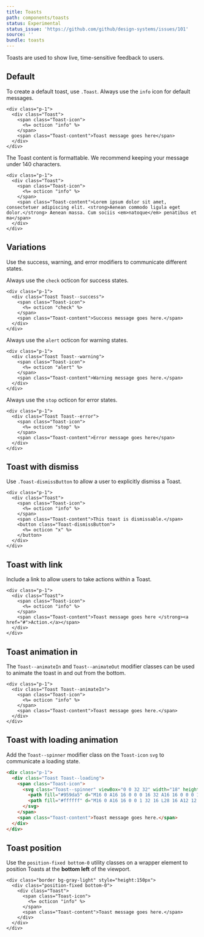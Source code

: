 ```yaml
---
title: Toasts
path: components/toasts
status: Experimental
status_issue: 'https://github.com/github/design-systems/issues/101'
source: ''
bundle: toasts
---
```


Toasts are used to show live, time-sensitive feedback to users.


## Default

To create a default toast, use `.Toast`. Always use the `info` icon for default messages.

```erb title="Default toast"
<div class="p-1">
  <div class="Toast">
    <span class="Toast-icon">
      <%= octicon "info" %>
    </span>
    <span class="Toast-content">Toast message goes here</span>
  </div>
</div>
```

The Toast content is formattable. We recommend keeping your message under 140 characters.

```erb title="Toast with long text"
<div class="p-1">
  <div class="Toast">
    <span class="Toast-icon">
      <%= octicon "info" %>
    </span>
    <span class="Toast-content">Lorem ipsum dolor sit amet, consectetuer adipiscing elit. <strong>Aenean commodo ligula eget dolor.</strong> Aenean massa. Cum sociis <em>natoque</em> penatibus et ma</span>
  </div>
</div>
```

## Variations

Use the success, warning, and error modifiers to communicate different states.

Always use the `check` octicon for success states.

```erb title="Success toast"
<div class="p-1">
  <div class="Toast Toast--success">
    <span class="Toast-icon">
      <%= octicon "check" %>
    </span>
    <span class="Toast-content">Success message goes here.</span>
  </div>
</div>
```

Always use the `alert` octicon for warning states.

```erb title="Warning toast"
<div class="p-1">
  <div class="Toast Toast--warning">
    <span class="Toast-icon">
      <%= octicon "alert" %>
    </span>
    <span class="Toast-content">Warning message goes here.</span>
  </div>
</div>
```

Always use the `stop` octicon for error states.

```erb title="Error toast"
<div class="p-1">
  <div class="Toast Toast--error">
    <span class="Toast-icon">
      <%= octicon "stop" %>
    </span>
    <span class="Toast-content">Error message goes here</span>
  </div>
</div>
```

## Toast with dismiss

Use `.Toast-dismissButton` to allow a user to explicitly dismiss a Toast.

```erb title="Toast with dismiss"
<div class="p-1">
  <div class="Toast">
    <span class="Toast-icon">
      <%= octicon "info" %>
    </span>
    <span class="Toast-content">This toast is dismissable.</span>
    <button class="Toast-dismissButton">
      <%= octicon "x" %>
    </button>
  </div>
</div>
```

## Toast with link

Include a link to allow users to take actions within a Toast.

```erb title="Toast with link"
<div class="p-1">
  <div class="Toast">
    <span class="Toast-icon">
      <%= octicon "info" %>
    </span>
    <span class="Toast-content">Toast message goes here </strong><a href="#">Action.</a></span>
  </div>
</div>
```

## Toast animation in

The `Toast--animateIn` and `Toast--animateOut` modifier classes can be used to animate the toast in and out from the bottom.

```erb title="Toast animating"
<div class="p-1">
  <div class="Toast Toast--animateIn">
    <span class="Toast-icon">
      <%= octicon "info" %>
    </span>
    <span class="Toast-content">Toast message goes here.</span>
  </div>
</div>
```

## Toast with loading animation
Add the `Toast--spinner` modifier class on the `Toast-icon` `svg` to communicate a loading state.

```html title="Toast loading"
<div class="p-1">
  <div class="Toast Toast--loading">
    <span class="Toast-icon">
      <svg class="Toast--spinner" viewBox="0 0 32 32" width="18" height="18">
        <path fill="#959da5" d="M16 0 A16 16 0 0 0 16 32 A16 16 0 0 0 16 0 M16 4 A12 12 0 0 1 16 28 A12 12 0 0 1 16 4"/>
        <path fill="#ffffff" d="M16 0 A16 16 0 0 1 32 16 L28 16 A12 12 0 0 0 16 4z"></path>
      </svg>
    </span>
    <span class="Toast-content">Toast message goes here.</span>
  </div>
</div>
```

## Toast position

Use the `position-fixed bottom-0` utility classes on a wrapper element to position Toasts at the **bottom left** of the viewport.

```erb title="Toast animating"
<div class="border bg-gray-light" style="height:150px">
  <div class="position-fixed bottom-0">
    <div class="Toast">
      <span class="Toast-icon">
        <%= octicon "info" %>
      </span>
      <span class="Toast-content">Toast message goes here.</span>
    </div>
  </div>
</div>
```
